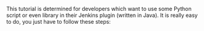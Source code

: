 This tutorial is determined for developers which want to use some Python script or even library in their Jenkins plugin (written in Java). It is really easy to do, you just have to follow these steps:
